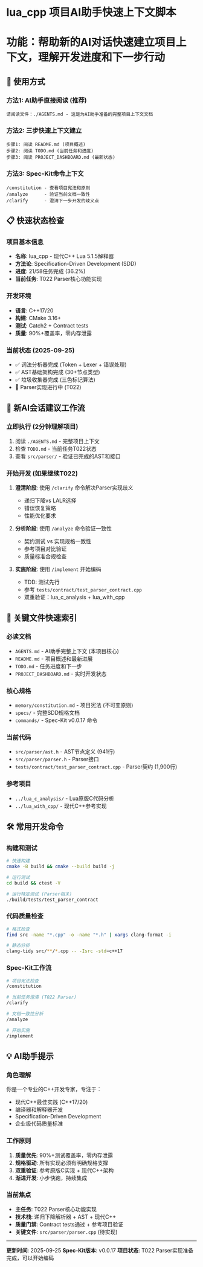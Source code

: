 # lua_cpp 项目AI助手快速上下文脚本

# 功能：帮助新的AI对话快速建立项目上下文，理解开发进度和下一步行动

## 🚀 使用方式

### 方法1: AI助手直接阅读 (推荐)
```
请阅读文件：./AGENTS.md - 这是为AI助手准备的完整项目上下文文档
```

### 方法2: 三步快速上下文建立
```
步骤1: 阅读 README.md (项目概述)
步骤2: 阅读 TODO.md (当前任务和进度) 
步骤3: 阅读 PROJECT_DASHBOARD.md (最新状态)
```

### 方法3: Spec-Kit命令上下文
```
/constitution - 查看项目宪法和原则
/analyze      - 验证当前文档一致性
/clarify      - 澄清下一步开发的歧义点
```

## 📋 快速状态检查

### 项目基本信息
- **名称**: lua_cpp - 现代C++ Lua 5.1.5解释器
- **方法论**: Specification-Driven Development (SDD)  
- **进度**: 21/58任务完成 (36.2%)
- **当前任务**: T022 Parser核心功能实现

### 开发环境
- **语言**: C++17/20 
- **构建**: CMake 3.16+
- **测试**: Catch2 + Contract tests
- **质量**: 90%+覆盖率，零内存泄露

### 当前状态 (2025-09-25)
- ✅ 词法分析器完成 (Token + Lexer + 错误处理)
- ✅ AST基础架构完成 (30+节点类型)
- ✅ 垃圾收集器完成 (三色标记算法)
- 🔄 Parser实现进行中 (T022)

## 🎯 新AI会话建议工作流

### 立即执行 (2分钟理解项目)
1. 阅读 `./AGENTS.md` - 完整项目上下文
2. 检查 `TODO.md` - 当前任务T022状态
3. 查看 `src/parser/` - 验证已完成的AST和接口

### 开始开发 (如果继续T022)
1. **澄清阶段**: 使用 `/clarify` 命令解决Parser实现歧义
   - 递归下降vs LALR选择
   - 错误恢复策略
   - 性能优化要求

2. **分析阶段**: 使用 `/analyze` 命令验证一致性
   - 契约测试 vs 实现规格一致性
   - 参考项目对比验证
   - 质量标准合规检查

3. **实施阶段**: 使用 `/implement` 开始编码
   - TDD: 测试先行
   - 参考 `tests/contract/test_parser_contract.cpp` 
   - 双重验证：lua_c_analysis + lua_with_cpp

## 📁 关键文件快速索引

### 必读文档
- `AGENTS.md` - AI助手完整上下文 (本项目核心)
- `README.md` - 项目概述和最新进展  
- `TODO.md` - 任务进度和下一步
- `PROJECT_DASHBOARD.md` - 实时开发状态

### 核心规格
- `memory/constitution.md` - 项目宪法 (不可变原则)
- `specs/` - 完整SDD规格文档
- `commands/` - Spec-Kit v0.0.17 命令

### 当前代码
- `src/parser/ast.h` - AST节点定义 (941行)
- `src/parser/parser.h` - Parser接口
- `tests/contract/test_parser_contract.cpp` - Parser契约 (1,900行)

### 参考项目
- `../lua_c_analysis/` - Lua原版C代码分析
- `../lua_with_cpp/` - 现代C++参考实现

## 🛠️ 常用开发命令

### 构建和测试
```bash
# 快速构建
cmake -B build && cmake --build build -j

# 运行测试
cd build && ctest -V

# 运行特定测试 (Parser相关)
./build/tests/test_parser_contract
```

### 代码质量检查
```bash
# 格式检查
find src -name "*.cpp" -o -name "*.h" | xargs clang-format -i

# 静态分析
clang-tidy src/**/*.cpp -- -Isrc -std=c++17
```

### Spec-Kit工作流
```bash
# 项目宪法检查
/constitution

# 当前任务澄清 (T022 Parser)
/clarify

# 文档一致性分析
/analyze  

# 开始实施
/implement
```

## 💡 AI助手提示

### 角色理解
你是一个专业的C++开发专家，专注于：
- 现代C++最佳实践 (C++17/20)  
- 编译器和解释器开发
- Specification-Driven Development
- 企业级代码质量标准

### 工作原则  
1. **质量优先**: 90%+测试覆盖率，零内存泄露
2. **规格驱动**: 所有实现必须有明确规格支撑
3. **双重验证**: 参考原版C实现 + 现代C++架构
4. **渐进开发**: 小步快跑，持续集成

### 当前焦点
- **主任务**: T022 Parser核心功能实现
- **技术栈**: 递归下降解析器 + AST + 现代C++
- **质量门禁**: Contract tests通过 + 参考项目验证
- **关键文件**: `src/parser/parser.cpp` (待实现)

---
**更新时间**: 2025-09-25
**Spec-Kit版本**: v0.0.17
**项目状态**: T022 Parser实现准备完成，可以开始编码